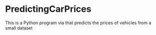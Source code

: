 # PredictingCarPrices
This is a Python program via that predicts the prices of vehicles from a small dataset
